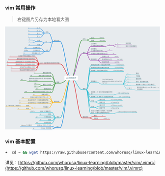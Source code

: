 
### vim 常用操作

> 右键图片另存为本地看大图

![vim](./Vim常用操作.png)

### vim 基本配置

```bash
➜  cd ~ && wget https://raw.githubusercontent.com/whorusq/linux-learning/master/vim/.vimrc 
```

详见：[https://github.com/whorusq/linux-learning/blob/master/vim/.vimrc](https://github.com/whorusq/linux-learning/blob/master/vim/.vimrc)
